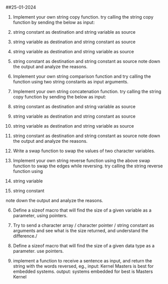 ##25-01-2024
1) Implement your own string copy function.
try calling the string copy function by sending the below as input:
1) string constant as destination and string variable as source
2) string variable as destination and string constant as source
3) string variable as destination and string variable as source
4) string constant as destination and string constant as source
  note down the output and analyze the reasons.

2) Implement your own string comparison function and try calling the function using two string constants as input arguments.

3) Implement your own string concatenation function.
try calling the string copy function by sending the below as input:
1) string constant as destination and string variable as source
2) string variable as destination and string constant as source
3) string variable as destination and string variable as source
4) string constant as destination and string constant as source
note down the output and analyze the reasons.

4) Write a swap function to swap the values of two character variables.

5) Implement your own string reverse function using the above swap function to swap the edges while reversing.
try calling the string reverse function using
1) string variable
2) string constant

note down the output and analyze the reasons.

6) Define a sizeof macro that will find the size of a given variable as a parameter, using pointers.

7) Try to send a character array / character pointer / string constant as arguments and see what is the size returned, and understand the difference./

8) Define a sizeof macro that will find the size of a given data type as a parameter. use pointers.

9) implement a function to receive a sentence as input, and return the string with the words reversed,
eg., input: Kernel Masters is best for embedded systems.
output: systems embedded for best is Masters Kernel

